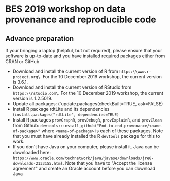 # BES 2019 workshop on data provenance and reproducible code

## Advance preparation

If your bringing a laptop (helpful, but not required), please ensure that your software is up-to-date and you have installed required packages either from CRAN or GitHub

* Download and install the current version of R from `https:\\www.r-project.org\`. For the 10 December 2019 workshop, the current version is 3.6.1. 
* Download and install the current version of RStudio from `https:\\rstudio.com\`. For the 10 December 2019 workshop, the current version is 1.2.5019.
* Update all packages: (`update.packages(checkBuilt=TRUE, ask=FALSE)
* Install R package rdtLite and its dependencies (`install.packages("rdtLite", dependencies=TRUE)`
* Install R packages `provGraphR`, `provDebugR`, `provExplainR`, and `provClean` from Github: `devtools::install_github("End-to-end-provenance/<name-of-package>"` where `<name-of-package>` is each of these packages. Note that you must have already installed the R `devtools` package for this to work.
* If you don't have Java on your computer, please install it. Java can be downloaded here: `https://www.oracle.com/technetwork/java/javase/downloads/jre8-downloads-2133155.html`. Note that you have to "Accept the license agreement" and create an Oracle account before you can download Java
